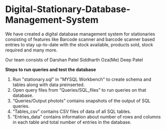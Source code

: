 # Digital-Stationary-Database-Management-System

We have created a digital database management system for stationaries consisting of features like Barcode scanner and barcode scanner based entries to stay up-to-date with the stock available, products sold, stock required and many more.

Our team consists of 
Darshan Patel
Siddharth Oza(Me)
Deep Patel

**Steps to run queries and test the database**
1. Run "stationary.sql" in "MYSQL Workbench" to create schema and tables along with data preinserted.
2.	Open query files from “Queries/SQL_files” to run queries on that database.
3.	“Queries/Output photots” contains snapshots of the output of SQL queries.
4.	“Tables_csv” contains CSV files of data of all SQL tables.
5.	“Entries_data” contains information about number of rows and columns in each table and total number of entries in the database.
